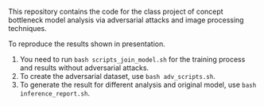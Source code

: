 This repository contains the code for the class project of  concept bottleneck model analysis via adversarial attacks and image processing techniques. 

To reproduce the results shown in presentation. 

1. You need to run ```bash scripts_join_model.sh``` for the training process and results without adversarial attacks.
2. To create the adversarial dataset, use ```bash adv_scripts.sh```.
3. To generate the result for different analysis and original model, use ```bash inference_report.sh```.




